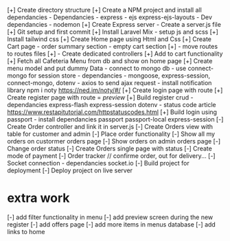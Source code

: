 [+] Create directory structure
[+] Create a NPM project and install all dependancies - Dependancies - express - ejs express-ejs-layouts - Dev dependancies - nodemon
[+] Create Express server - Create a server.js file
[+] Git setup and first commit
[+] Install Laravel Mix - setup js and scss
[+] Install tailwind css
[+] Create Home page using Html and Css
[+] Create Cart page - order summary section - empty cart section
[+] - move routes to routes files
[+] - Create dedicated controllers
[+] Add to cart functionality
[+] Fetch all Cafeteria Menu from db and show on home page
[+] Create menu model and put dummy Data - connect to mongo db - use connect-mongo for session store - dependancies - mongoose, express-session, connect-mongo, dotenv - axios to send ajax request - install notification library npm i noty https://ned.im/noty/#/
[+] Create login page with route
[+] Create register page with route = _preview_
[+] Build register crud - dependancies express-flash express-session dotenv - status code article https://www.restapitutorial.com/httpstatuscodes.html
[+] Build login using passport - install dependancies passport passport-local express-session
[-] Create Order controller and link it in server.js
[-] Create Orders view with table for customer and admin
[-] Place order functionality
[-] Show all my orders on custormer orders page
[-] Show orders on admin orders page
[-] Change order status
[-] Create Orders single page with status
[-] Create mode of payment
[-] Order tracker // confirme order, out for delivery...
[-] Socket connection - dependancies socket.io
[-] Build project for deployment
[-] Deploy project on live server

<h1>extra work </h1>

[-] add filter functionality in menu
[-] add preview screen during the new register
[-] add offers page
[-] add more items in menus database
[-] add links to home

